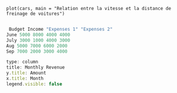 ```{r  fig.height = 3.5, fig.pos = 'h', fig.align = 'center', fig.cap = "Exemple de figure"}
plot(cars, main = "Relation entre la vitesse et la distance de freinage de voitures")
```



``` javascript

 Budget Income "Expenses 1" "Expenses 2"
June 5000 8000 4000 4000
July 3000 1000 4000 3000
Aug 5000 7000 6000 2000
Sep 7000 2000 3000 4000

type: column
title: Monthly Revenue
y.title: Amount
x.title: Month
legend.visible: false

```
